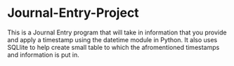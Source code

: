 # Journal-Entry-Project
This is a Journal Entry program that will take in information that you provide and apply a timestamp using the datetime module in Python.
It also uses SQLlite to help create small table to which the afromentioned timestamps and information is put in.

